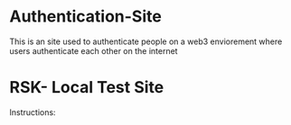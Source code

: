 # Authentication-Site
This is an site used to authenticate people on a web3 enviorement where users authenticate each other on the internet

# RSK- Local Test Site
Instructions:
